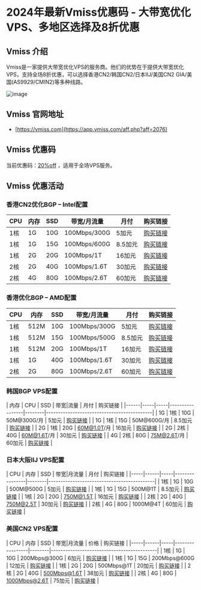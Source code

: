 # 2024年最新Vmiss优惠码 - 大带宽优化VPS、多地区选择及8折优惠

## Vmiss 介绍
Vmiss是一家提供大带宽优化VPS的服务商。他们的优势在于提供大带宽优化VPS，支持全场8折优惠，可以选择香港CN2/韩国CN2/日本IIJ/美国CN2 GIA/美国(AS9929/CMIN2)等多种线路。

![image](https://github.com/gravertunde/Vmiss/assets/167597928/5eedac2e-7aa6-4757-94e9-587307ba0fc1)

## Vmiss 官网地址
- [https://vmiss.com](https://app.vmiss.com/aff.php?aff=2076)

## Vmiss 优惠码
当前优惠码：[20%off](https://app.vmiss.com/aff.php?aff=2076) ，适用于全场VPS服务。

## Vmiss 优惠活动


### 香港CN2优化BGP – Intel配置
| CPU | 内存 | SSD | 带宽/月流量       | 月付   | 购买链接                                     |
|-----|------|-----|------------------|--------|--------------------------------------------|
| 1核 | 1G   | 10G | 100Mbps/300G     | 5加元  | [购买链接](https://app.vmiss.com/aff.php?aff=2076&pid=50) |
| 1核 | 1G   | 15G | 100Mbps/600G     | 8.5加元 | [购买链接](https://app.vmiss.com/aff.php?aff=2076&pid=53) |
| 1核 | 2G   | 20G | 100Mbps/1T       | 16加元  | [购买链接](https://app.vmiss.com/aff.php?aff=2076&pid=54) |
| 2核 | 2G   | 40G | 100Mbps/1.6T     | 30加元  | [购买链接](https://app.vmiss.com/aff.php?aff=2076&pid=55) |
| 2核 | 4G   | 80G | 100Mbps/2.6T     | 60加元  | [购买链接](https://app.vmiss.com/aff.php?aff=2076&pid=56) |

### 香港优化BGP – AMD配置
| CPU | 内存  | SSD | 带宽/月流量      | 月付   | 购买链接                                     |
|-----|-------|-----|-----------------|--------|--------------------------------------------|
| 1核 | 512M  | 10G | 100Mbps/300G    | 5加元  | [购买链接](https://app.vmiss.com/aff.php?aff=2076&pid=25) |
| 1核 | 512M  | 15G | 100Mbps/500G    | 8.5加元 | [购买链接](https://app.vmiss.com/aff.php?aff=2076&pid=33) |
| 1核 | 512M  | 20G | 100Mbps/1T      | 16加元  | [购买链接](https://app.vmiss.com/aff.php?aff=2076&pid=34) |
| 1核 | 1G    | 40G | 100Mbps/1.6T    | 30加元  | [购买链接](https://app.vmiss.com/aff.php?aff=2076&pid=35) |
| 2核 | 2G    | 80G | 100Mbps/2.6T    | 60加元  | [购买链接](https://app.vmiss.com/aff.php?aff=2076&pid=36) |

### 韩国BGP VPS配置
| 内存 | CPU | SSD | 带宽|流量         | 月付   | 购买链接                                     |
|------|-----|-----|-----------------|--------|--------------------------------------------|
| 1G   | 1核 | 10G | 50M@300G/月     | 5加元  | [购买链接](https://app.vmiss.com/aff.php?aff=2076&pid=62) |
| 1G   | 1核 | 15G | 50M@600G/月     | 8.5加元 | [购买链接](https://app.vmiss.com/aff.php?aff=2076&pid=63) |
| 2G   | 1核 | 20G | 60M@1.0T/月     | 16加元  | [购买链接](https://app.vmiss.com/aff.php?aff=2076&pid=64) |
| 2G   | 2核 | 40G | 60M@1.6T/月     | 30加元  | [购买链接](https://app.vmiss.com/aff.php?aff=2076&pid=65) |
| 4G   | 2核 | 80G | 75M@2.6T/月     | 60加元  | [购买链接](https://app.vmiss.com/aff.php?aff=2076&pid=66) |

### 日本大阪IIJ VPS配置
| CPU | 内存 | SSD | 带宽|月流量       | 月付   | 购买链接                                     |
|-----|------|-----|----------------|--------|--------------------------------------------|
| 1核 | 1G   | 10G | 500M@500G      | 5加元  | [购买链接](https://app.vmiss.com/aff.php?aff=2076&pid=25) |
| 1核 | 1G   | 15G | 500M@1T        | 8.5加元 | [购买链接](https://app.vmiss.com/aff.php?aff=2076&pid=26) |
| 1核 | 2G   | 20G | 750M@1.5T      | 16加元  | [购买链接](https://app.vmiss.com/aff.php?aff=2076&pid=27) |
| 2核 | 2G   | 40G | 750M@2.5T      | 30加元  | [购买链接](https://app.vmiss.com/aff.php?aff=2076&pid=28) |
| 2核 | 4G   | 80G | 1000M@4T       | 60加元  | [购买链接](https://app.vmiss.com/aff.php?aff=2076&pid=29) |

### 美国CN2 VPS配置
| CPU | 内存 | SSD | 带宽|月流量        | 价格   | 购买链接                                     |
|-----|------|-----|-----------------|--------|--------------------------------------------|
| 1核 | 1G   | 10G | 200Mbps@300G    | 6加元  | [购买链接](https://app.vmiss.com/aff.php?aff=2076&pid=7) |
| 1核 | 1G   | 15G | 200Mbps@600G    | 12加元 | [购买链接](https://app.vmiss.com/aff.php?aff=2076&pid=8) |
| 1核 | 2G   | 20G | 500Mbps@1T      | 20加元 | [购买链接](https://app.vmiss.com/aff.php?aff=2076&pid=9) |
| 2核 | 2G   | 40G | 500Mbps@1.6T    | 38加元 | [购买链接](https://app.vmiss.com/aff.php?aff=2076&pid=10) |
| 2核 | 4G   | 80G | 1000Mbps@2.6T   | 75加元 | [购买链接](https://app.vmiss.com/aff.php?aff=2076&pid=11) |



